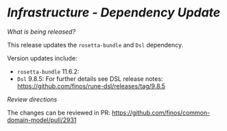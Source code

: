 # _Infrastructure - Dependency Update_

_What is being released?_

This release updates the `rosetta-bundle` and `Dsl` dependency.

Version updates include:
- `rosetta-bundle` 11.6.2:
- `Dsl` 9.8.5: For further details see DSL release notes: https://github.com/finos/rune-dsl/releases/tag/9.8.5

_Review directions_

The changes can be reviewed in PR: https://github.com/finos/common-domain-model/pull/2931
